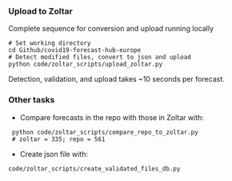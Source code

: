 ### Upload to Zoltar
Complete sequence for conversion and upload running locally

```
# Set working directory
cd Github/covid19-forecast-hub-europe
# Detect modified files, convert to json and upload
python code/zoltar_scripts/upload_zoltar.py
```

Detection, validation, and upload takes ~10 seconds per forecast.


### Other tasks

 - Compare forecasts in the repo with those in Zoltar with:
```
 python code/zoltar_scripts/compare_repo_to_zoltar.py
 # zoltar = 335; repo = 561
 ```

- Create json file with:
```
code/zoltar_scripts/create_validated_files_db.py
```
